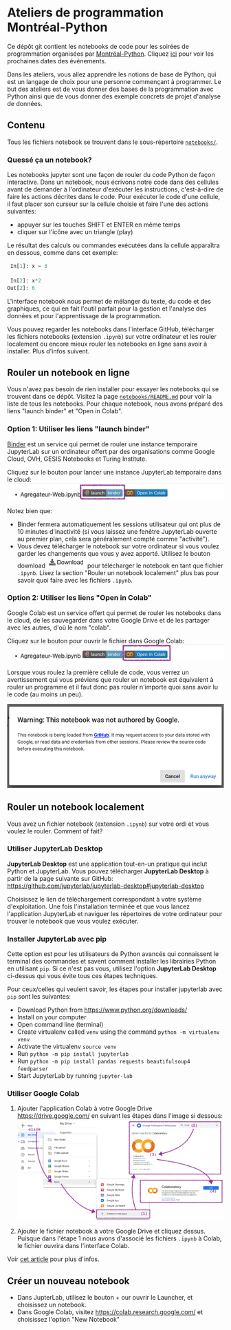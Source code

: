 Ateliers de programmation Montréal-Python
=========================================

Ce dépôt git contient les notebooks de code pour les soirées de programmation
organisées par [Montréal-Python](https://montrealpython.org/en/).
Cliquez [ici](https://www.meetup.com/Montreal-Python/events/) pour voir les prochaines dates des événements.

Dans les ateliers, vous allez apprendre les notions de base de Python, qui 
est un langage de choix pour une personne commençant à programmer. Le but des
ateliers est de vous donner des bases de la programmation avec Python
ainsi que de vous donner des exemple concrets de projet d'analyse de données.


## Contenu

Tous les fichiers notebook se trouvent dans le sous-répertoire [`notebooks/`](./notebooks/).


### Quessé ça un notebook?

Les notebooks jupyter sont une façon de rouler du code Python de façon interactive.
Dans un notebook, nous écrivons notre code dans des cellules avant de demander à
l'ordinateur d'exécuter les instructions, c'est-à-dire de faire les actions décrites
dans le code. Pour exécuter le code d'une cellule, il faut placer son curseur sur
la cellule choisie et faire l'une des actions suivantes:
- appuyer sur les touches SHIFT et ENTER en même temps
- cliquer sur l'icône avec un triangle (play)

Le résultat des calculs ou commandes exécutées dans la cellule apparaîtra en dessous,
comme dans cet exemple:

```Python
 In[1]: x = 3

 In[2]: x*2
Out[2]: 6
```

L'interface notebook nous permet de mélanger du texte, du code et des graphiques,
ce qui en fait l'outil parfait pour la gestion et l'analyse des données et pour
l'apprentissage de la programmation.

Vous pouvez regarder les notebooks dans l'interface GitHub, télécharger les
fichiers notebooks (extension `.ipynb`) sur votre ordinateur et les rouler localement
ou encore mieux rouler les notebooks en ligne sans avoir à installer. Plus d'infos suivent.




## Rouler un notebook en ligne

Vous n'avez pas besoin de rien installer pour essayer les notebooks qui se trouvent
dans ce dépôt. Visitez la page [`notebooks/README.md`](./notebooks/README.md)
pour voir la liste de tous les notebooks. Pour chaque notebook, nous avons 
préparé des liens "launch binder" et "Open in Colab". 


### Option 1: Utiliser les liens "launch binder"

[Binder](https://mybinder.org/) est un service qui permet de rouler une instance
temporaire JupyterLab sur un ordinateur offert par des organisations comme
Google Cloud, OVH, GESIS Notebooks et Turing Institute.

Cliquez sur le bouton pour lancer une instance JupyterLab temporaire dans le cloud:  
![launch binder button](./assets/launch-binder-button.png)

Notez bien que:
- Binder fermera automatiquement les sessions utilisateur qui ont plus de 10 minutes
  d'inactivité (si vous laissez une fenêtre JupyterLab ouverte au premier plan,
  cela sera généralement compté comme "activité").
- Vous devez télécharger le notebook sur votre ordinateur si vous voulez garder
  les changements que vous y avez apporté.
  Utilisez le bouton download ![binder download button](assets/binder_download_button.png)
  pour télécharger le notebook en tant que fichier `.ipynb`.
  Lisez la section "Rouler un notebook localement" plus bas pour savoir quoi
  faire avec les fichiers `.ipynb`.



### Option 2: Utiliser les liens "Open in Colab"

Google Colab est un service offert qui permet de rouler les notebooks dans le cloud,
de les sauvegarder dans votre Google Drive et de les partager avec les autres,
d'où le nom "colab".

Cliquez sur le bouton pour ouvrir le fichier dans Google Colab:  
![launch binder button](./assets/Open-in-Colab-button.png)

Lorsque vous roulez la première cellule de code, vous verrez un avertissement
qui vous préviens que rouler un notebook est équivalent à rouler un programme
et il faut donc pas rouler n'importe quoi sans avoir lu le code (au moins un peu).

![colab warning on first code run](./assets/colab_warning.png)



## Rouler un notebook localement

Vous avez un fichier notebook (extension `.ipynb`) sur votre ordi et vous voulez
le rouler. Comment of fait?


### Utiliser JupyterLab Desktop

**JupyterLab Desktop** est une application tout-en-un pratique qui inclut Python et JupyterLab.
Vous pouvez télécharger **JupyterLab Desktop** à partir de la page suivante sur GitHub:
https://github.com/jupyterlab/jupyterlab-desktop#jupyterlab-desktop

Choisissez le lien de téléchargement correspondant à votre système d'exploitation.
Une fois l'installation terminée et que vous lancez l'application JupyterLab
et naviguer les répertoires de votre ordinateur pour trouver le notebook que vous
voulez exécuter.



### Installer JupyterLab avec pip

Cette option est pour les utilisateurs de Python avancés qui connaissent le terminal des commandes
et savent comment installer les librairies Python en utilisant `pip`.
Si ce n'est pas vous, utilisez l'option **JupyterLab Desktop** ci-dessus qui
vous évite tous ces étapes techniques.

Pour ceux/celles qui veulent savoir, les étapes pour installer jupyterlab avec
`pip` sont les suivantes:

- Download Python from https://www.python.org/downloads/
- Install on your computer
- Open command line (terminal)
- Create virtualenv called `venv` using the command `python -m virtualenv venv`
- Activate the virtualenv `source venv`
- Run `python -m pip install jupyterlab`
- Run `python -m pip install pandas requests beautifulsoup4 feedparser`
- Start JupyterLab by running `jupyter-lab`




### Utiliser Google Colab

1. Ajouter l'application Colab à votre Google Drive https://drive.google.com/
   en suivant les étapes dans l'image si dessous:
   ![add colab to Gdrive](./assets/add_colab_to_Gdrive.png)

2. Ajouter le fichier notebook à votre Google Drive et cliquez dessus.
   Puisque dans l'étape 1 nous avons d'associé les fichiers `.ipynb` à Colab,
   le fichier ouvrira dans l'interface Colab.

Voir [cet article](https://ledatascientist.com/google-colab-le-guide-ultime/) pour plus d'infos.





## Créer un nouveau notebook

- Dans JupterLab, utilisez le bouton + our ouvrir le Launcher, et choisissez un notebook.
- Dans Google Colab, visitez https://colab.research.google.com/ et choisissez l'option "New Notebook"



